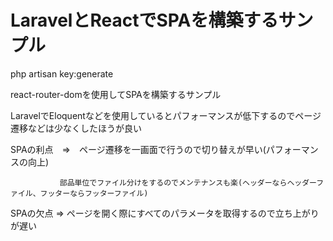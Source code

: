 # LaravelとReactでSPAを構築するサンプル

php artisan key:generate

react-router-domを使用してSPAを構築するサンプル

LaravelでEloquentなどを使用しているとパフォーマンスが低下するのでページ遷移などは少なくしたほうが良い

SPAの利点　=>　ページ遷移を一画面で行うので切り替えが早い(パフォーマンスの向上)


               部品単位でファイル分けをするのでメンテナンスも楽(ヘッダーならヘッダーファイル、フッターならフッターファイル)

SPAの欠点 => ページを開く際にすべてのパラメータを取得するので立ち上がりが遅い
